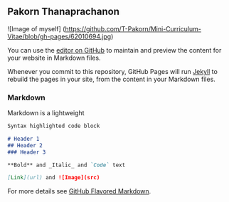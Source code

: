 ## Pakorn Thanaprachanon

![Image of myself]
(https://github.com/T-Pakorn/Mini-Curriculum-Vitae/blob/gh-pages/62010694.jpg)

You can use the [editor on GitHub](https://github.com/T-Pakorn/Mini-Curriculum-Vitae/edit/gh-pages/index.md) to maintain and preview the content for your website in Markdown files.

Whenever you commit to this repository, GitHub Pages will run [Jekyll](https://jekyllrb.com/) to rebuild the pages in your site, from the content in your Markdown files.

### Markdown

Markdown is a lightweight

```markdown
Syntax highlighted code block

# Header 1
## Header 2
### Header 3

**Bold** and _Italic_ and `Code` text

[Link](url) and ![Image](src)
```

For more details see [GitHub Flavored Markdown](https://guides.github.com/features/mastering-markdown/).
